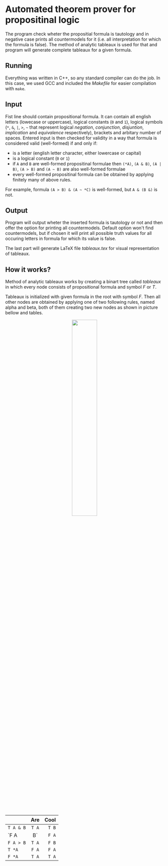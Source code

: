 # Automated theorem prover for propositinal logic
The program check wheter the propositial formula is tautology and in negative case prints all countermodels for it (i.e. all interpretation for which the formula is false).
The method of analytic tableaux is used for that and program will generate complete tableaux for a given formula.

## Running
Everything was written in C++, so any standard compiler can do the job. In this case, we used GCC and included the *Makefile* for easier compilation with `make`.

## Input
Fist line should contain propositional formula.
It can contain all english letters (lowecase or uppercase), logical constants (`0` and `1`), logical symbols (`*`, `&`, `|`, `>`, `~` that represent logical *negation*, *conjunction*, *disjuntion*, *implication* and *equivalence* respectively), brackets and arbitary number of spaces.
Entered input is then checked for validity in a way that formula is considered valid (well-formed) if and only if:
* is a letter (english letter character, either lowercase or capital)
* is a logical constant (`0` or `1`)
* if `A` and `B` are well-formed propositinal formulae then `(*A)`, `(A & B)`, `(A | B)`, `(A > B)` and `(A ~ B)` are also well-formed formulae
* every well-formed propositinal formula can be obtained by applying finitely many of above rules.

For example, formula `(A > B) & (A ~ *C)` is well-formed, but `A & (B &)` is not.

## Output
Program will output wheter the inserted formula is tautology or not and then offer the option for printing all countermodels.
Default option won't find countermodels, but if chosen it will print all possible truth values for all occuring letters in formula for which its value is false.

The last part will generate LaTeX file *tableaux.tex* for visual representation of tableaux.

## How it works?
Method of analytic tableaux works by creating a binart tree called *tableaux* in which every node consists of propositional formula and symbol *F* or *T*.

Tableaux is initialized with given formula in the root with symbol *F*.
Then all other nodes are obtained by applying one of two following rules, named alpha and beta, both of them creating two new nodes as shown in picture bellow and tables.

<p align="center">
  <img width="40%" src="https://user-images.githubusercontent.com/44095197/127530688-09437a81-778f-4001-a4b0-577691f7efad.png">
</p>

|           | Are   | Cool  |
| --------- |:-----:| -----:|
| `T A & B` | `T A` | `T B` |
| `F A | B` | `F A` | `F B` |
| `F A > B` | `T A` | `F B` |
|   `T *A`  | `F A` | `F A` |
|   `F *A`  | `T A` | `T A` |
